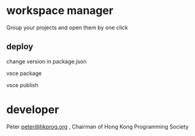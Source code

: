 # workspace manager

Group your projects and open them by one click

## deploy

change version in package.json

vsce package

vsce publish

# developer

Peter <peter@hkprog.org> , Chairman of Hong Kong Programming Society
